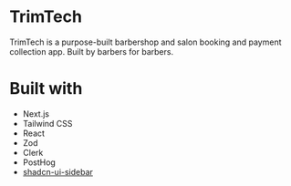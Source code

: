 # TrimTech

TrimTech is a purpose-built barbershop and salon booking and payment collection app. Built by barbers for barbers.

# Built with

- Next.js
- Tailwind CSS
- React
- Zod
- Clerk
- PostHog
- [shadcn-ui-sidebar](https://github.com/salimi-my/shadcn-ui-sidebar)

